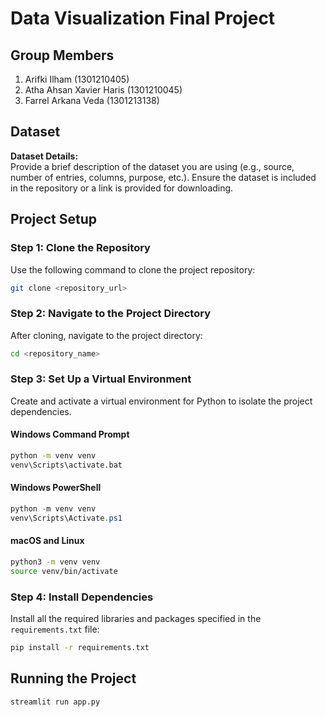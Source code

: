 # Data Visualization Final Project

## Group Members

1. Arifki Ilham (1301210405)
2. Atha Ahsan Xavier Haris (1301210045)
3. Farrel Arkana Veda (1301213138)

## Dataset

**Dataset Details:**\
Provide a brief description of the dataset you are using (e.g., source, number of entries, columns, purpose, etc.). Ensure the dataset is included in the repository or a link is provided for downloading.

## Project Setup

### Step 1: Clone the Repository

Use the following command to clone the project repository:

```bash
git clone <repository_url>
```

### Step 2: Navigate to the Project Directory

After cloning, navigate to the project directory:

```bash
cd <repository_name>
```

### Step 3: Set Up a Virtual Environment

Create and activate a virtual environment for Python to isolate the project dependencies.

#### Windows Command Prompt

```cmd
python -m venv venv
venv\Scripts\activate.bat
```

#### Windows PowerShell

```powershell
python -m venv venv
venv\Scripts\Activate.ps1
```

#### macOS and Linux

```bash
python3 -m venv venv
source venv/bin/activate
```

### Step 4: Install Dependencies

Install all the required libraries and packages specified in the `requirements.txt` file:

```bash
pip install -r requirements.txt
```

## Running the Project

```bash
streamlit run app.py
```
